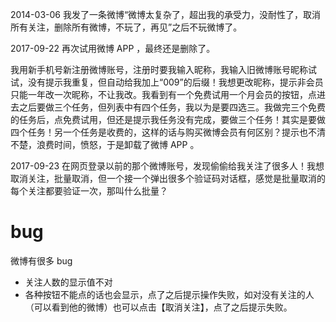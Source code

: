 2014-03-06 我发了一条微博“微博太复杂了，超出我的承受力，没耐性了，取消所有关注，删除所有微博，不玩了，再见​​”之后不玩微博了。


2017-09-22 再次试用微博 APP ，最终还是删除了。


我用新手机号新注册微博账号，注册时要我输入昵称，我输入旧微博账号昵称试试，没有提示我重复，但自动给我加上“009”的后缀！我想更改昵称，提示非会员只能一年改一次昵称，不让我改。我看到有一个免费试用一个月会员的按钮，点进去之后要做三个任务，但列表中有四个任务，我以为是要四选三。我做完三个免费的任务后，点免费试用，但还是提示我任务没有完成，要做三个任务！其实是要做四个任务！另一个任务是收费的，这样的话与购买微博会员有何区别？提示也不清不楚，浪费时间，愤怒，于是卸载了微博 APP 。


2017-09-23 在网页登录以前的那个微博账号，发现偷偷给我关注了很多人！我想取消关注，批量取消，但一个接一个弹出很多个验证码对话框，感觉是批量取消的每个关注都要验证一次，那叫什么批量？


# bug
微博有很多 bug
- 关注人数的显示值不对
- 各种按钮不能点的话也会显示，点了之后提示操作失败，如对没有关注的人（可以看到他的微博）也可以点击【取消关注】，点了之后提示失败。
